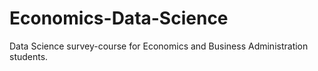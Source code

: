 # Economics-Data-Science
Data Science survey-course for Economics and Business Administration students.
